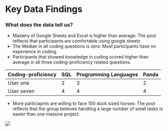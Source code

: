 # Key Data Findings
### What does the data tell us?
* Mastery of Google Sheets and Excel is higher than average: The pool reflects that participants are comfortable using google sheets
* The Median in all coding questions is zero: Most participants have no experience in coding. 
* Participants that showed knowledge in coding scored higher than average in all three coding-proficiency related questions.


| Coding-proficiency | SQL | Programming Languages | Panda |
| ------------- | ------------- | ------------- | ------------- |
| User one | 2 | 3 | 2 |
| User seven | 4 | 4 | 4 |

* More particiapnts are willing to face 100 duck sized horses: The pool reflects that the group believes handling a large number of small tasks is easier than one massive project. 
<img src="https://qph.cf2.quoracdn.net/main-qimg-9ad8f80fdd00fe9949ec0a8ffe6c0348-lq">

